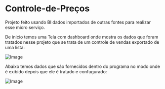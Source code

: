 # Controle-de-Preços
Projeto feito usando BI dados importados de outras fontes para realizar esse micro serviço.

De inicio temos uma Tela com dashboard onde mostra os dados que foram tratados nesse projeto que se trata de um controle de vendas exportado de uma lista:

![Image](https://github.com/user-attachments/assets/f2696d0d-1ce1-4883-a5f6-246b03811838)


Abaixo temos dados que são fornecidos dentro do programa no modo onde é exibido depois que ele é tratado e confugurado:

![Image](https://github.com/user-attachments/assets/2387e3b5-848c-4281-8241-5da07e795eed)

